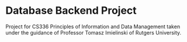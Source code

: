 # Database Backend Project
Project for CS336 Principles of Information and Data Management taken under the guidance of Professor Tomasz Imielinski of Rutgers University.
